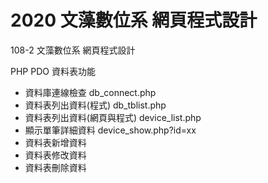 # 2020 文藻數位系 網頁程式設計
108-2 文藻數位系 網頁程式設計

PHP PDO 資料表功能

* 資料庫連線檢查   db_connect.php
* 資料表列出資料(程式)        db_tblist.php
* 資料表列出資料(網頁與程式)   device_list.php
* 顯示單筆詳細資料 device_show.php?id=xx
* 資料表新增資料
* 資料表修改資料
* 資料表刪除資料
